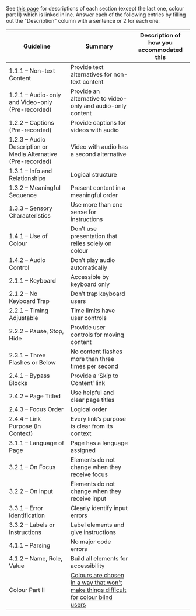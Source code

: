 See [this page](https://www.wuhcag.com/wcag-checklist/) for descriptions of each section (except the last one, colour part II) which is linked inline.
Answer each of the following entries by filling out the "Description" column with a sentence or 2 for each one:

Guideline | Summary | Description of how you accommodated this
--- | --- | ---
1.1.1 – Non-text Content | Provide text alternatives for non-text content |
1.2.1 – Audio-only and Video-only (Pre-recorded) | Provide an alternative to video-only and audio-only content |
1.2.2 – Captions (Pre-recorded) | Provide captions for videos with audio |
1.2.3 – Audio Description or Media Alternative (Pre-recorded) | Video with audio has a second alternative |
1.3.1 – Info and Relationships | Logical structure |
1.3.2 – Meaningful Sequence | Present content in a meaningful order |
1.3.3 – Sensory Characteristics | Use more than one sense for instructions |
1.4.1 – Use of Colour | Don’t use presentation that relies solely on colour |
1.4.2 – Audio Control | Don’t play audio automatically |
2.1.1 – Keyboard | Accessible by keyboard only |
2.1.2 – No Keyboard Trap | Don’t trap keyboard users |
2.2.1 – Timing Adjustable | Time limits have user controls |
2.2.2 – Pause, Stop, Hide | Provide user controls for moving content |
2.3.1 – Three Flashes or Below | No content flashes more than three times per second |
2.4.1 – Bypass Blocks | Provide a ‘Skip to Content’ link |
2.4.2 – Page Titled | Use helpful and clear page titles |
2.4.3 – Focus Order | Logical order |
2.4.4 – Link Purpose (In Context) | Every link’s purpose is clear from its context |
3.1.1 – Language of Page | Page has a language assigned |
3.2.1 – On Focus | Elements do not change when they receive focus |
3.2.2 – On Input | Elements do not change when they receive input |
3.3.1 – Error Identification | Clearly identify input errors |
3.3.2 – Labels or Instructions | Label elements and give instructions |
4.1.1 – Parsing | No major code errors |
4.1.2 – Name, Role, Value | Build all elements for accessibility |
Colour Part II | [Colours are chosen in a way that won't make things difficult for colour blind users](https://venngage.com/blog/color-blind-friendly-palette/) | 